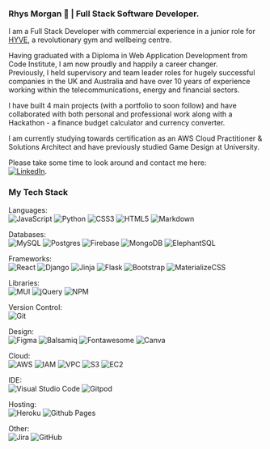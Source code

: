 ### Rhys Morgan 👋 | Full Stack Software Developer.  

I am a Full Stack Developer with commercial experience in a junior role for [HYVE](https://www.trainhyve.com/), a revolutionary gym and wellbeing centre.  

Having graduated with a Diploma in Web Application Development from Code Institute, I am now proudly and happily a career changer.  
Previously, I held supervisory and team leader roles for hugely successful companies in the UK and Australia and have over 10 years of experience working within the telecommunications, energy and financial sectors.  

I have built 4 main projects (with a portfolio to soon follow) and have collaborated with both personal and professional work along with a Hackathon - a finance budget calculator and currency converter.

I am currently studying towards certification as an AWS Cloud Practitioner & Solutions Architect and have previously studied Game Design at University.  

Please take some time to look around and contact me here:  
[![LinkedIn](https://img.shields.io/badge/linkedin-%230077B5.svg?style=for-the-badge&logo=linkedin&logoColor=white)](https://www.linkedin.com/in/rhysmoggs/).
<!-- add link to portfolio:  -->


<!--
**rhysmoggs/rhysmoggs** is a ✨ _special_ ✨ repository because its `README.md` (this file) appears on your GitHub profile.

Here are some ideas to get you started:

- 🔭 I’m currently working on ... portfolio, React? building some basic
- 🌱 I’m currently learning ... React

  ![TypeScript](https://img.shields.io/badge/typescript-%23007ACC.svg?style=for-the-badge&logo=typescript&logoColor=white)
  React?
  ![Vue.js](https://img.shields.io/badge/vuejs-%2335495e.svg?style=for-the-badge&logo=vuedotjs&logoColor=%234FC08D)

  basics/fundamentals
  AWS exams
  
- 👯 I’m looking to collaborate on ...
- 🤔 I’m looking for help with ...
- 💬 Ask me about ...

- ⚡ Fun fact: ... / hobbies, other interests. Interest in traditional languages, fluent in Welsh, English, studied Spanglish, French. Duolingo link?:
  ![Duolingo](https://img.shields.io/badge/Duolingo-%234DC730.svg?style=for-the-badge&logo=Duolingo&logoColor=white)
-->


### My Tech Stack
  Languages:  
  ![JavaScript](https://img.shields.io/badge/javascript-%23323330.svg?style=for-the-badge&logo=javascript&logoColor=%23F7DF1E)
  ![Python](https://img.shields.io/badge/python-3670A0?style=for-the-badge&logo=python&logoColor=ffdd54)
  ![CSS3](https://img.shields.io/badge/css3-%231572B6.svg?style=for-the-badge&logo=css3&logoColor=white)
  ![HTML5](https://img.shields.io/badge/html5-%23E34F26.svg?style=for-the-badge&logo=html5&logoColor=white)
  ![Markdown](https://img.shields.io/badge/markdown-%23000000.svg?style=for-the-badge&logo=markdown&logoColor=white)

  Databases:  
  ![MySQL](https://img.shields.io/badge/mysql-%2300f.svg?style=for-the-badge&logo=mysql&logoColor=white)
  ![Postgres](https://img.shields.io/badge/postgres-%23316192.svg?style=for-the-badge&logo=postgresql&logoColor=white)
  ![Firebase](https://img.shields.io/badge/Firebase-039BE5?style=for-the-badge&logo=Firebase&logoColor=white)
  ![MongoDB](https://img.shields.io/badge/MongoDB-%234ea94b.svg?style=for-the-badge&logo=mongodb&logoColor=white)
  ![ElephantSQL](https://img.shields.io/badge/ElephantSQL-039BE5?style=for-the-badge&logo=ElephantSQL&logoColor=white)

  Frameworks:  
  ![React](https://img.shields.io/badge/react-%2320232a.svg?style=for-the-badge&logo=react&logoColor=%2361DAFB)
  ![Django](https://img.shields.io/badge/django-%23092E20.svg?style=for-the-badge&logo=django&logoColor=white)
  ![Jinja](https://img.shields.io/badge/jinja-white.svg?style=for-the-badge&logo=jinja&logoColor=black)
  ![Flask](https://img.shields.io/badge/flask-%23000.svg?style=for-the-badge&logo=flask&logoColor=white)
  ![Bootstrap](https://img.shields.io/badge/bootstrap-%238511FA.svg?style=for-the-badge&logo=bootstrap&logoColor=white)
  ![MaterializeCSS](https://img.shields.io/badge/MaterializeCSS-%23F05033.svg?style=for-the-badge&logo=MaterializeCSS&logoColor=white)

  Libraries:  
  ![MUI](https://img.shields.io/badge/MUI-%230081CB.svg?style=for-the-badge&logo=mui&logoColor=white)
  ![jQuery](https://img.shields.io/badge/jquery-%230769AD.svg?style=for-the-badge&logo=jquery&logoColor=white)
  ![NPM](https://img.shields.io/badge/NPM-%23CB3837.svg?style=for-the-badge&logo=npm&logoColor=white)
  <!-- ![NodeJS](https://img.shields.io/badge/node.js-6DA55F?style=for-the-badge&logo=node.js&logoColor=white) -->

  Version Control:  
  ![Git](https://img.shields.io/badge/git-%23F05033.svg?style=for-the-badge&logo=git&logoColor=white)

  Design:  
  ![Figma](https://img.shields.io/badge/figma-%23F24E1E.svg?style=for-the-badge&logo=figma&logoColor=white)
  ![Balsamiq](https://img.shields.io/badge/Balsamiq-%2300C4CC.svg?style=for-the-badge&logo=Balsamiq&logoColor=white)
  ![Fontawesome](https://img.shields.io/badge/Fontawesome-039BE5?style=for-the-badge&logo=Fontawesome&logoColor=white)
  ![Canva](https://img.shields.io/badge/Canva-%2300C4CC.svg?style=for-the-badge&logo=Canva&logoColor=white)

  Cloud:  
  ![AWS](https://img.shields.io/badge/AWS-%23FF9900.svg?style=for-the-badge&logo=amazon-aws&logoColor=white)
  ![IAM](https://img.shields.io/badge/IAM-%234ea94b.svg?style=for-the-badge&logo=IAM&logoColor=white)
  ![VPC](https://img.shields.io/badge/VPC-%23FF9900.svg?style=for-the-badge&logo=VPC&logoColor=white)
  ![S3](https://img.shields.io/badge/S3-%23CB3837.svg?style=for-the-badge&logo=S3&logoColor=white)
  ![EC2](https://img.shields.io/badge/EC2-%23FF9900.svg?style=for-the-badge&logo=EC2&logoColor=white)

  IDE:  
  ![Visual Studio Code](https://img.shields.io/badge/Visual%20Studio%20Code-0078d7.svg?style=for-the-badge&logo=visual-studio-code&logoColor=white)
  ![Gitpod](https://img.shields.io/badge/gitpod-f06611.svg?style=for-the-badge&logo=gitpod&logoColor=white)
  
  Hosting:  
  ![Heroku](https://img.shields.io/badge/heroku-%23430098.svg?style=for-the-badge&logo=heroku&logoColor=white)
  ![Github Pages](https://img.shields.io/badge/github%20pages-121013?style=for-the-badge&logo=github&logoColor=white)
  
  Other:  
  ![Jira](https://img.shields.io/badge/jira-%230A0FFF.svg?style=for-the-badge&logo=jira&logoColor=white)
  ![GitHub](https://img.shields.io/badge/github-%23121011.svg?style=for-the-badge&logo=github&logoColor=white)
  

